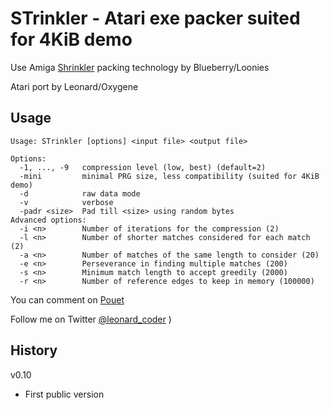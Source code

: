 # STrinkler - Atari exe packer suited for 4KiB demo

Use Amiga [Shrinkler](https://github.com/askeksa/Shrinkler) packing technology by Blueberry/Loonies

Atari port by Leonard/Oxygene

## Usage

```
Usage: STrinkler [options] <input file> <output file>

Options:
  -1, ..., -9   compression level (low, best) (default=2)
  -mini         minimal PRG size, less compatibility (suited for 4KiB demo)
  -d            raw data mode
  -v            verbose
  -padr <size>  Pad till <size> using random bytes
Advanced options:
  -i <n>        Number of iterations for the compression (2)
  -l <n>        Number of shorter matches considered for each match (2)
  -a <n>        Number of matches of the same length to consider (20)
  -e <n>        Perseverance in finding multiple matches (200)
  -s <n>        Minimum match length to accept greedily (2000)
  -r <n>        Number of reference edges to keep in memory (100000)
```

You can comment on [Pouet](https://www.pouet.net/prod.php?which=90348)

Follow me on Twitter [@leonard_coder](https://twitter.com/leonard_coder) )

## History

v0.10
- First public version

